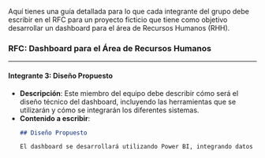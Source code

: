 Aquí tienes una guía detallada para lo que cada integrante del grupo debe escribir en el RFC para un proyecto ficticio que tiene como objetivo desarrollar un dashboard para el área de Recursos Humanos (RHH).
 
### RFC: Dashboard para el Área de Recursos Humanos
 
---

#### Integrante 3: **Diseño Propuesto**
- **Descripción**: Este miembro del equipo debe describir cómo será el diseño técnico del dashboard, incluyendo las herramientas que se utilizarán y cómo se integrarán los diferentes sistemas.
- **Contenido a escribir**:
    ```markdown
    ## Diseño Propuesto
 
    El dashboard se desarrollará utilizando Power BI, integrando datos desde el sistema de gestión de recursos humanos (HRMS) y hojas de cálculo de Google Sheets. Se crearán vistas personalizadas para rotación, ausentismo, y desempeño, permitiendo filtrado dinámico y análisis a nivel de empleado y departamento.
    ```
